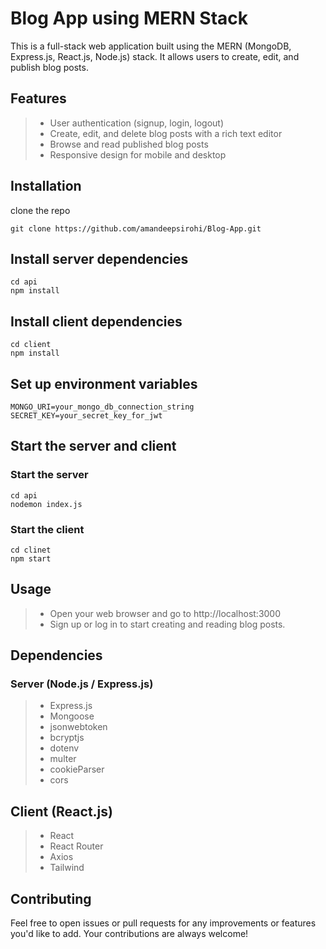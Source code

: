 # Blog App using MERN Stack

This is a full-stack web application built using the MERN (MongoDB, Express.js, React.js, Node.js) stack. It allows users to create, edit, and publish blog posts.

## Features

> - User authentication (signup, login, logout)
> - Create, edit, and delete blog posts with a rich text editor
> - Browse and read published blog posts
> - Responsive design for mobile and desktop

## Installation
clone the repo
```console
git clone https://github.com/amandeepsirohi/Blog-App.git
```

## Install server dependencies
```console
cd api
npm install
```

## Install client dependencies
```console
cd client
npm install
```

## Set up environment variables
```console
MONGO_URI=your_mongo_db_connection_string
SECRET_KEY=your_secret_key_for_jwt
```

## Start the server and client

### Start the server
```console
cd api
nodemon index.js
```
### Start the client
```console
cd clinet
npm start
```

## Usage
> - Open your web browser and go to http://localhost:3000
> - Sign up or log in to start creating and reading blog posts.

## Dependencies

### Server (Node.js / Express.js)
> - Express.js
> - Mongoose
> - jsonwebtoken
> - bcryptjs
> - dotenv
> - multer
> - cookieParser
> - cors

## Client (React.js)
> - React
> - React Router
> - Axios
> - Tailwind

## Contributing
Feel free to open issues or pull requests for any improvements or features you'd like to add. Your contributions are always welcome!

